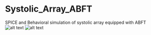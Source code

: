 # Systolic_Array_ABFT
SPICE and Behavioral simulation of systolic array equipped with ABFT
![alt text](https://github.com/NeuroFan/Systolic_Array_ABFT/blob/master/simulation_snap_shot.png)
![alt text](https://github.com/NeuroFan/Systolic_Array_ABFT/blob/master/simulation_snap_shot.png?raw=true)

